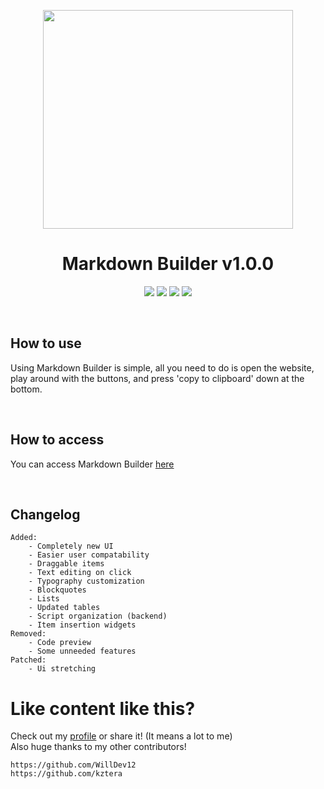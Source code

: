 <p align="center"><img src="https://cdn1.iconfinder.com/data/icons/logos-and-brands-3/512/205_Markdown_logo_logos-512.png" width="400" height="350"></p>

<h1 align="center">Markdown Builder v1.0.0</h1>

<p align="center">
<a href="https://github.com/WillDev12">
<img src="https://img.shields.io/github/followers/WillDev12?label=follow%20my%20github&logo=github&style=for-the-badge"></a>
<img src="https://img.shields.io/github/stars/WillDev12/Markdown-Builder?style=for-the-badge">
<img src="https://img.shields.io/github/forks/WillDev12/Markdown-Builder?style=for-the-badge">
<img src="https://img.shields.io/github/watchers/WillDev12/Markdown-Builder?style=for-the-badge">
</p>

<br>

<h2>How to use</h2>

<p>Using Markdown Builder is simple, all you need to do is open the website, play around with the buttons, and press 'copy to clipboard' down at the bottom.</p>

<br>

<h2>How to access</h2>

<p>You can access Markdown Builder <a href="https://WillDev12.github.io/Markdown-Builder">here</a></p>

<br>

<h2>Changelog</h2>

```
Added:
    - Completely new UI
    - Easier user compatability
    - Draggable items
    - Text editing on click
    - Typography customization
    - Blockquotes
    - Lists
    - Updated tables
    - Script organization (backend)
    - Item insertion widgets
Removed:
    - Code preview
    - Some unneeded features
Patched:
    - Ui stretching
```

<h1>Like content like this?</h1>

Check out my [profile](https://github.com/WillDev12) or share it! (It means a lot to me)<br>
Also huge thanks to my other contributors!

```
https://github.com/WillDev12
https://github.com/kztera
```
